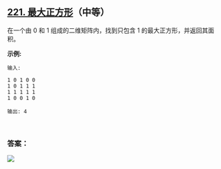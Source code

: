 ## [221. 最大正方形](https://leetcode-cn.com/problems/maximal-square/)（中等）

在一个由 0 和 1 组成的二维矩阵内，找到只包含 1 的最大正方形，并返回其面积。

**示例:**

```
输入: 

1 0 1 0 0
1 0 1 1 1
1 1 1 1 1
1 0 0 1 0

输出: 4
```

<br/>

### 答案：







![](https://img-blog.csdnimg.cn/20200807155236311.png)

#### 